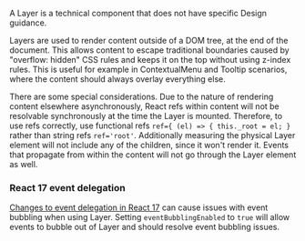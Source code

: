 A Layer is a technical component that does not have specific Design guidance.

Layers are used to render content outside of a DOM tree, at the end of the document. This allows content to escape traditional boundaries caused by "overflow: hidden" CSS rules and keeps it on the top without using z-index rules. This is useful for example in ContextualMenu and Tooltip scenarios, where the content should always overlay everything else.

There are some special considerations. Due to the nature of rendering content elsewhere asynchronously, React refs within content will not be resolvable synchronously at the time the Layer is mounted. Therefore, to use refs correctly, use functional refs `ref={ (el) => { this._root = el; }` rather than string refs `ref='root'`. Additionally measuring the physical Layer element will not include any of the children, since it won't render it. Events that propagate from within the content will not go through the Layer element as well.

### React 17 event delegation

[Changes to event delegation in React 17](https://reactjs.org/blog/2020/08/10/react-v17-rc.html#changes-to-event-delegation) can cause issues with event bubbling when using Layer. Setting `eventBubblingEnabled` to `true` will allow events to bubble out of Layer and should resolve event bubbling issues.
